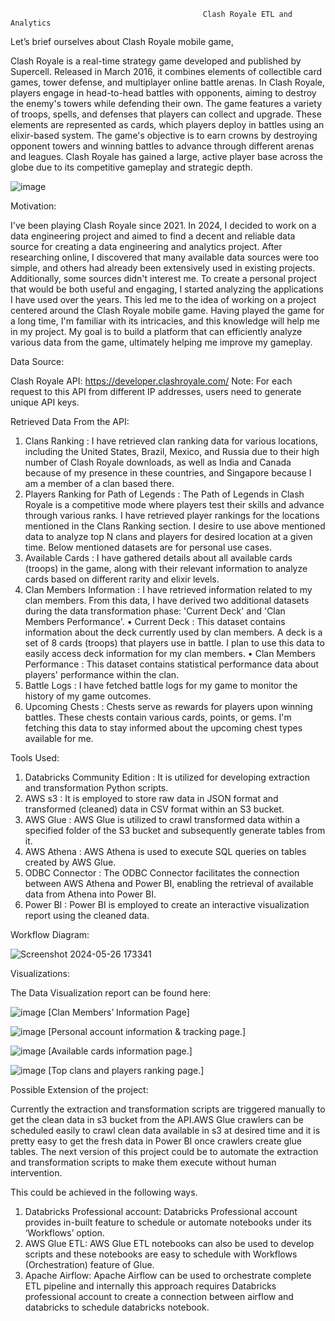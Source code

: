                                                Clash Royale ETL and Analytics 


Let’s brief ourselves about Clash Royale mobile game,

Clash Royale is a real-time strategy game developed and published by Supercell. Released in March 2016, it combines elements of collectible card games, tower defense, and multiplayer online battle arenas.
In Clash Royale, players engage in head-to-head battles with opponents, aiming to destroy the enemy's towers while defending their own. The game features a variety of troops, spells, and defenses that players can collect and upgrade. These elements are represented as cards, which players deploy in battles using an elixir-based system.
The game's objective is to earn crowns by destroying opponent towers and winning battles to advance through different arenas and leagues.
Clash Royale has gained a large, active player base across the globe due to its competitive gameplay and strategic depth.


![image](https://github.com/Jay-05022000/Clash-Royale-ETL-and-Analytics/assets/110780565/b8483217-eb38-499e-a015-7a491bb704c7)



Motivation: 

I've been playing Clash Royale since 2021. In 2024, I decided to work on a data engineering project and aimed to find a decent and reliable data source for creating a data engineering and analytics project. After researching online, I discovered that many available data sources were too simple, and others had already been extensively used in existing projects. Additionally, some sources didn't interest me.
To create a personal project that would be both useful and engaging, I started analyzing the applications I have used over the years. This led me to the idea of working on a project centered around the Clash Royale mobile game. Having played the game for a long time, I'm familiar with its intricacies, and this knowledge will help me in my project. My goal is to build a platform that can efficiently analyze various data from the game, ultimately helping me improve my gameplay.


Data Source:

Clash Royale API: https://developer.clashroyale.com/
Note: For each request to this API from different IP addresses, users need to generate unique API keys.


Retrieved Data From the API:

1)	Clans Ranking : I have retrieved clan ranking data for various locations, including the United States, Brazil, Mexico, and Russia due to their high number of Clash Royale downloads, as well as India and Canada because of my presence in these countries, and Singapore because I am a member of a clan based there.
2)	Players Ranking for Path of Legends : The Path of Legends in Clash Royale is a competitive mode where players test their skills and advance through various ranks. I have retrieved player rankings for the locations mentioned in the Clans Ranking section.
I desire to use above mentioned data to analyze top N clans and players for desired location at a given time.
Below mentioned datasets are for personal use cases.
3)	Available Cards : I have gathered details about all available cards (troops) in the game, along with their relevant information to analyze cards based on different rarity and elixir levels.
4)	Clan Members Information : I have retrieved information related to my clan members. From this data, I have derived two additional datasets during the data transformation phase: 'Current Deck' and 'Clan Members Performance'.
      •	Current Deck : This dataset contains information about the deck currently used by clan members. A deck is a set of 8 cards (troops) that players use in battle. I plan to use this data to easily access deck information for my clan members.
      •	Clan Members Performance : This dataset contains statistical performance data about players' performance within the clan.
5)	Battle Logs : I have fetched battle logs for my game to monitor the history of my game outcomes.
6)	Upcoming Chests : Chests serve as rewards for players upon winning battles. These chests contain various cards, points, or gems. I'm fetching this data to stay informed about the upcoming chest types available for me.


Tools Used:

1)	Databricks Community Edition : It is utilized for developing extraction and transformation Python scripts.
2)	AWS s3 : It is employed to store raw data in JSON format and transformed (cleaned) data in CSV format within an S3 bucket.
3)	AWS Glue : AWS Glue is utilized to crawl transformed data within a specified folder of the S3 bucket and subsequently generate tables from it.
4)	AWS Athena : AWS Athena is used to execute SQL queries on tables created by AWS Glue.
5)	ODBC Connector : The ODBC Connector facilitates the connection between AWS Athena and Power BI, enabling the retrieval of available data from Athena into Power BI.
6)	Power BI : Power BI is employed to create an interactive visualization report using the cleaned data.


Workflow Diagram:


![Screenshot 2024-05-26 173341](https://github.com/Jay-05022000/Clash-Royale-ETL-and-Analytics/assets/110780565/3a6afaa4-9108-49fd-8daf-caa1fa9284f7)

 
Visualizations:

The Data Visualization report can be found here: 



![image](https://github.com/Jay-05022000/Clash-Royale-ETL-and-Analytics/assets/110780565/97136a7d-81fc-4b37-8fd2-d3cef1da2a8b)
                                      [Clan Members’ Information Page]


![image](https://github.com/Jay-05022000/Clash-Royale-ETL-and-Analytics/assets/110780565/d4b1cbdf-046d-4d92-8348-48c4230c74c9)
                                      [Personal account information & tracking page.]


![image](https://github.com/Jay-05022000/Clash-Royale-ETL-and-Analytics/assets/110780565/69c51887-96b7-4362-8162-77f46c9a7714)
                                      [Available cards information page.]


![image](https://github.com/Jay-05022000/Clash-Royale-ETL-and-Analytics/assets/110780565/fa729812-821d-4081-a707-96270fd35ce1)
                                      [Top clans and players ranking page.]



Possible Extension of the project:


Currently the extraction and transformation scripts are triggered manually to get the clean data in s3 bucket from the API.AWS Glue crawlers can be scheduled easily to crawl clean data available in s3 at desired time and it is pretty easy to get the fresh data in Power BI once crawlers create glue tables.
The next version of this project could be to automate the extraction and transformation scripts to make them execute without human intervention.

This could be achieved in the following ways.

1)	Databricks Professional account: Databricks Professional account provides in-built feature to schedule or automate notebooks under its ‘Workflows’ option.
2)	AWS Glue ETL: AWS Glue ETL notebooks can also be used to develop scripts and these notebooks are easy to schedule with Workflows (Orchestration) feature of Glue.
3)	Apache Airflow: Apache Airflow can be used to orchestrate complete ETL pipeline and internally this approach requires Databricks professional account to create a connection between airflow and databricks to schedule databricks notebook.




